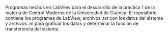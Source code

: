 Programas hechos en LabView para el dessarrollo de la practica 1 de la materia de Control Moderno de la Universidad de Cuenca.
El repositorio contiene los programas de LabView, archivos .txt con los datos del sistema y archivos .m para graficar los datos y determinar la funcion de transferencia del sistema
